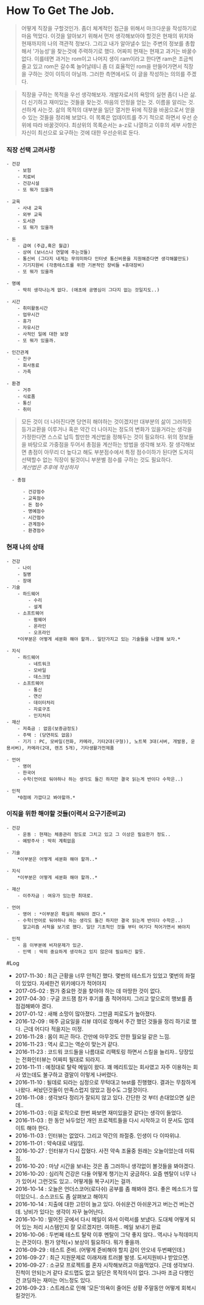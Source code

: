 # How To Get The Job.
 > 어떻게 직장을 구할것인가. 좀더 체계적인 접근을 위해서 마크다운을 작성하기로 마음 먹었다.
 이것을 알아보기 위해서 먼저 생각해보아야 할것은 현재의 위치와 현재까지의 나의 객관적 정보다.
 그리고 내가 알아낼수 있는 주변의 정보를 총합해서 '가능성'을 찾는것에 주력하기로 했다.
 어짜피 현재는 현재고 과거는 바꿀수 없다.
 이를테면 과거는 rom이고 나머지 생이 ram이라고 한다면 ram은 조금씩 줄고 있고 rom은 갈수록 늘어날테니 좀 더 효율적인 rom을 만들어가면서 직장을 구하는 것이 이득이 아닐까.
 그러한 측면에서도 이 글을 작성하는 의의를 주겠다.  

 > 직장을 구하는 목적을 우선 생각해보자. 개발자로서의 욕망의 실현 좀더 나은 삶. 더 신기하고 재미있는 것들을 찾는것. 마음의 안정을 얻는 것. 이름을 알리는 것. 선하게 사는것. 삶의 목적의 대부분을 일단 열거한 뒤에 직장을 바꿈으로서 얻을 수 있는 것들을 정리해 보았다. 이 목록은 업데이트를 주기 적으로 하면서 우선 순위에 따라 바꿀것이다. 최상위의 목록순서는 a-z로 나열하고 이후의 세부 사항은 자신이 최선으로 요구하는 것에 대한 우선순위로 둔다.

### 직장 선택 고려사항

    - 건강
        - 보험
        - 치료비
        - 건강시설
        - 또 뭐가 있을까

    - 교육
        - 사내 교육
        - 외부 교육
        - 도서관
        - 또 뭐가 있을까

    - 돈
        - 급여 (주급,혹은 월급)
        - 상여 (보너스나 연말에 주는것들)
        - 통신비 (그다지 내게는 무의미하다 인터넷 통신비용을 지원해준다면 생각해볼만도)
        - 기기지원비 (각종테스트를 위한 기본적인 장비들 +휴대장비)
        - 또 뭐가 있을까

    - 명예
        - 딱히 생각나는게 없다. (애초에 공명심이 그다지 없는 것일지도..)

    - 시간
        - 취미활동시간
        - 업무시간
        - 휴가
        - 자유시간
        - 사적인 일에 대한 보장
        - 또 뭐가 있을까.

    - 인간관계
        - 친구
        - 회사동료
        - 가족

    - 환경
        - 거주
        - 식료품
        - 통신
        - 취미

> 모든 것이 더 나아진다면 당연히 해야하는 것이겠지만 대부분의 삶이 그러하듯 등가교환을 이루거나 혹은 약간 더 나아지는 정도의 변화가 있을거라는 생각을 가정한다면 스스로 납득 할만한 계산법을 정해두는 것이 필요하다. 위의 정보들을 바탕으로 가중점을 두어서 총점을 계산하는 방법을 생각해 보자. 잘 생각해보면 총점이 아무리 더 높다고 해도 부분점수에서 특정 점수이하가 된다면 도저히 선택할수 없는 직장이 될것이니 부분별 점수를 구하는 것도 필요하다.  
*계산법은 추후에 작성하자*

      - 총점

          - 건강점수
          - 교육점수
          - 돈 점수
          - 명예점수
          - 시간점수
          - 관계점수
          - 환경점수

### 현재 나의 상태

    - 건강
        - 나이
        - 질병
        - 장애
    - 기술  
        - 하드웨어
            - 수리
            - 설계
        - 소프트웨어
            - 펌웨어
            - 온라인
            - 오프라인
        *이부분은 어떻게 세분화 해야 할까.. 일단가지고 있는 기술들을 나열해 보자.*

    - 지식  
        - 하드웨어
            - 네트워크
            - 모바일
            - 데스크탑
        - 소프트웨어
            - 통신
            - 연산
            - 데이터처리
            - 자료구조
            - 인지처리
    - 재산
        - 저축금 : 없음(보증금정도)
        - 주택 : (당연히도 없음)
        - 기기 : PC, 모바일(전화, 카메라, 기타2대(구형)), 노트북 3대(서버, 개발용, 운용서버), 카메라(2대, 렌즈 5개), 기타생활가전제품

    - 언어
        - 영어
        - 한국어
        - 수학(언어로 둬야하나 하는 생각도 들긴 하지만 결국 읽는게 반이다 수학은..)

    - 인적
        *0점에 가깝다고 봐야할까.*


### 이직을 위한 해야할 것들(이력서 요구기준비교)

    - 건강
        - 운동 : 현재는 체중관리 정도로 그치고 있고 그 이상은 필요한가 정도..
        - 예방주사 : 딱히 계획없음

    - 기술  
        *이부분은 어떻게 세분화 해야 할까..*

    - 지식  
        *이부분은 어떻게 세분화 해야 할까..*

    - 재산
        - 이주자금 : 여유가 있는한 최대로.

    - 언어
        - 영어 : *이부분은 확실히 해둬야 겠다.*
        - 수학(언어로 둬야하나 하는 생각도 들긴 하지만 결국 읽는게 반이다 수학은..)
          알고리즘 서적을 보기로 했다. 일단 기초적인 것들 부터 여기다 적어가면서 봐야지

    - 인적
        - 음 이부분에 비자문제가 있군.
        - 인맥 : 딱히 중요하게 생각하고 있지 않은데 필요하긴 할듯.

#Log
 - 2017-11-30 : 최근 근황을 너무 안적긴 했다. 몇번의 테스트가 있었고 몇번의 좌절이 있었다. 자세한건 위키에다가 적어야지
 - 2017-05-02 : 뭔가 중요한 것을 찾아야 하는 데 마땅한 것이 없다.
 - 2017-04-30 : 구글 코드잼 참가 후기를 좀 적어야지. 그리고 앞으로의 행보를 좀 점검해봐야 겠다.
 - 2017-01-12 : 새해 소망이 많아졌다. 그만큼 피로도가 높아졌다.
 - 2016-12-09 : 매주 금요일을 리뷰 데이로 정해서 주간 했던 것들을 정리 하기로 했다. 근데 어디다 적을지는 미정.
 - 2016-11-28 : 몸이 피곤 하다. 간만에 아무것도 안한 월요일 같은 느낌.
 - 2016-11-23 : 역시 로그는 역순이 맞는거 같다.
 - 2016-11-23 : 코드워 코드들을 나름대로 리팩토링 하면서 스킬을 늘리자.. 당장있는 전화인터뷰는 어짜피 될대로 되라지.
 - 2016-11-11 : 예정대로 탈락 메일이 왔다. 꽤 메리트있는 회사였고 자주 이용하는 회사 였는데도 불구하고 결말이 이렇게 나버렸다.
 - 2016-11-10 : 될데로 되라는 심정으로 무턱대고 test를 진행했다. 결과는 무참하게 나왔다. 써놨던것들이 만족스럽지 않았고 점수도 그럴것이다.
 - 2016-11-08 : 생각보다 정리가 잘되지 않고 있다. 간단한 것 부터 손대었으면 싶은데..
 - 2016-11-03 : 이걸 로직으로 한번 짜보면 재미있을것 같다는 생각이 들었다.
 - 2016-11-03 : 한 동안 놔두었던 개인 프로젝트들을 다시 시작하고 이 문서도 업데이트 해야 한다.
 - 2016-11-03 : 인터뷰는 없었다. 그리고 약간의 좌절중. 인생이 다 이따위냐.
 - 2016-11-01 : 약속대로 내일임.
 - 2016-10-27 : 인터뷰가 다시 잡혔다. 사전 약속 조율중 원래는 오늘이었는데 미뤄짐.
 - 2016-10-20 : 마냥 시간을 보내는 것은 좀 그러하니 생각없이 볼것들을 봐야겠다.
 - 2016-10-20 : 심리적 건강은 다들 어떻게 챙기는지 궁금하다. 요즘 멘탈이 너무 나가 있어서 그런것도 있고.. 어떻게들 복구시키는 걸까.
 - 2016-10-14 : 오늘은 언더스코어(로다쉬) 공부를 좀 해봐야 겠다. 좋은 메소드가 많이있으니.. 소스코드도 좀 살펴보고 해야지
 - 2016-10-14 : 지출에 대한 고민이 늘고 있다. 아쉬운건 아쉬운거고 버는건 버는건데. 낭비가 있다는 생각이 자꾸 늘어난다.
 - 2016-10-10 : 떨어진 곳에서 다시 메일이 와서 이력서를 보냈다. 도대체 어떻게 되어 있는 처리 시스템인지 잘 모르겠지만. 여하튼.. 메일 보내기 완료
 - 2016-10-06 : 두번째 테스트 탈락 이후 멘탈이 그닥 좋지 않다.. 역시나 누적데미지는 큰것이다. 뭔가 양적(+) 보상이 필요하다. 뭐가 좋을까.
 - 2016-09-29 : 테스트 준비. (어떻게 준비해야 할지 감이 안오네 두번째인데.)
 - 2016-09-27 : 최근 지원문제로 이래저래 트러블 발생. 도서지원비나 받았으면.
 - 2016-09-27 : 소규모 프로젝트를 혼자 시작해보려고 마음먹었다. 근데 생각보다. 진척이 안되는거 같다 로드맵도 없고 일단은 목적의식이 없다. 그나마 조금 다행인건 코딩하는 재미는 어느정도 있다.
 - 2016-09-23 : 스트레스로 인해 '모든'의욕이 줄어든 상황 주말동안 어떻게 회복시킬것인가.
